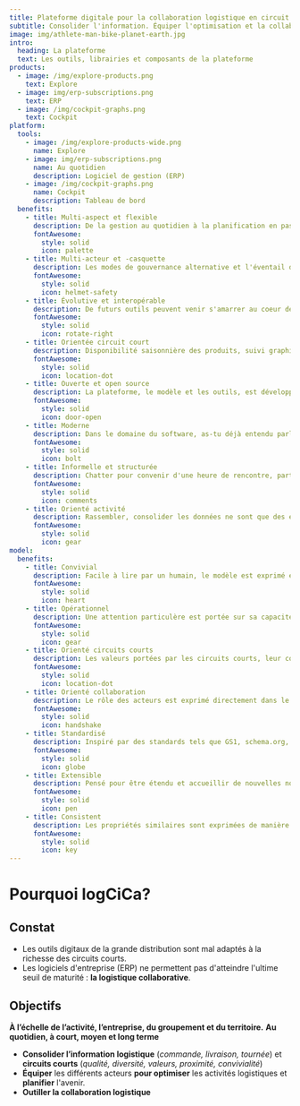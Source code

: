 ```yaml
---
title: Plateforme digitale pour la collaboration logistique en circuit court
subtitle: Consolider l'information. Équiper l'optimisation et la collaboration logistiques.
image: img/athlete-man-bike-planet-earth.jpg
intro:
  heading: La plateforme
  text: Les outils, librairies et composants de la plateforme
products:
  - image: /img/explore-products.png
    text: Explore
  - image: img/erp-subscriptions.png
    text: ERP
  - image: /img/cockpit-graphs.png
    text: Cockpit
platform:
  tools: 
    - image: /img/explore-products-wide.png
      name: Explore
    - image: img/erp-subscriptions.png
      name: Au quotidien
      description: Logiciel de gestion (ERP)
    - image: /img/cockpit-graphs.png
      name: Cockpit
      description: Tableau de bord
  benefits:
    - title: Multi-aspect et flexible
      description: De la gestion au quotidien à la planification en passant par la promotion des activités et produits, la plateforme couvre aussi bien les besoins opérationnels et stratégiques en logistique.
      fontAwesome:
        style: solid
        icon: palette
    - title: Multi-acteur et -casquette
      description: Les modes de gouvernance alternative et l'éventail de casquettes portées par les acteurs sont une richesse des circuits courts. La plateforme intègre ces richesses et s'adresse aux acteurs dans leur globalité pour leur offrir une expérience collaborative.
      fontAwesome:
        style: solid
        icon: helmet-safety
    - title: Évolutive et interopérable
      description: De futurs outils peuvent venir s'amarrer au coeur de la plateforme (via l'API). Au fur et à mesure que le modèle s'étend, les outils existants peuvent l'exprimer et ajouter des fonctionnalités autour des nouveaux concepts.
      fontAwesome:
        style: solid
        icon: rotate-right
    - title: Orientée circuit court
      description: Disponibilité saisonnière des produits, suivi graphique des abonnements (panier de légumes, ...), simulation de co-livraisons, ...
      fontAwesome:
        style: solid
        icon: location-dot
    - title: Ouverte et open source
      description: La plateforme, le modèle et les outils, est développée en open source. Toute contribution en terme de fonctionnalité, d'encodage d'information, d'interfaçage est la bienvenue 🙂.
      fontAwesome:
        style: solid
        icon: door-open
    - title: Moderne
      description: Dans le domaine du software, as-tu déjà entendu parler de *low-code*, *static site generator*, *headless CMS*, *serverless*, *workflow automation tool*, *data warehouse*, *Jamstack*, *graphQL*, ... ? Un ensemble d'architecture et boîte à outils en vogue sur lequel s'appuie la plateforme.
      fontAwesome:
        style: solid
        icon: bolt
    - title: Informelle et structurée
      description: Chatter pour convenir d'une heure de rencontre, partager une localisation ou commander est tellement facile pour collaborer mais difficile à intégrer dans ton agenda, ta facturation. Il est possible d'allier ces deux mondes que sont l'informel et le structuré via une mini application au sein d'une messagerie spécialisée par exemple.
      fontAwesome:
        style: solid
        icon: comments
    - title: Orienté activité
      description: Rassembler, consolider les données ne sont que des étapes, la finalité est "d'activer" la donnée, la rendre utile pour les tâches inhérentes à ton activité. La plateforme grandit en apportant de nouvelles fonctionnalités pour la gestion de ton activité.
      fontAwesome:
        style: solid
        icon: gear
model: 
  benefits:
    - title: Convivial
      description: Facile à lire par un humain, le modèle est exprimé en JSON.
      fontAwesome:
        style: solid
        icon: heart
    - title: Opérationnel
      description: Une attention particulère est portée sur sa capacité à être interrogé (base de données), manipulée (javascript), et représenté (templating).
      fontAwesome:
        style: solid
        icon: gear
    - title: Orienté circuits courts
      description: Les valeurs portées par les circuits courts, leur convivialité, la saisonnalité des produits et la logistique cyclique font partie intégrante du modèle.
      fontAwesome:
        style: solid
        icon: location-dot
    - title: Orienté collaboration
      description: Le rôle des acteurs est exprimé directement dans le modèle. Une commande a par exemple un vendeur et un client, elle est partagée entre les deux acteurs. 
      fontAwesome:
        style: solid
        icon: handshake
    - title: Standardisé
      description: Inspiré par des standards tels que GS1, schema.org, DFC.
      fontAwesome:
        style: solid
        icon: globe
    - title: Extensible
      description: Pensé pour être étendu et accueillir de nouvelles notions.
      fontAwesome:
        style: solid
        icon: pen
    - title: Consistent
      description: Les propriétés similaires sont exprimées de manière cohérente. 
      fontAwesome:
        style: solid
        icon: key
---
```


# Pourquoi logCiCa?

## Constat

* Les outils digitaux de la grande distribution sont mal adaptés à la richesse des circuits courts. 
* Les logiciels d'entreprise (ERP) ne permettent pas d'atteindre l'ultime seuil de maturité : **la logistique collaborative**. 

## Objectifs

**À l’échelle de l’activité, l’entreprise, du groupement et du territoire.**
**Au quotidien, à court, moyen et long terme**

* **Consolider l’information logistique** (*commande, livraison, tournée*) et **circuits courts** (*qualité, diversité, valeurs, proximité, convivialité*)
* **Équiper** les différents acteurs **pour optimiser** les activités logistiques et **planifier** l'avenir.
* **Outiller la collaboration logistique**

